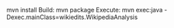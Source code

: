 
mvn install
Build: mvn package
Execute:  mvn exec:java -Dexec.mainClass=wikiedits.WikipediaAnalysis